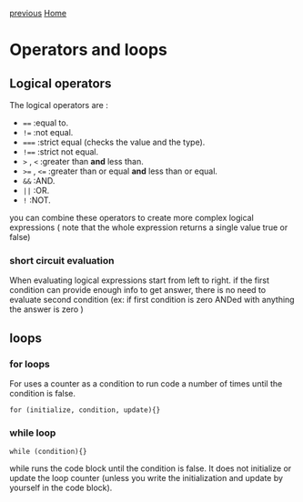 [previous](https://dinaalsaid.github.io/learning-journal/reading07) [Home](https://dinaalsaid.github.io/learning-journal/)

# Operators and loops 

## Logical operators 
The logical operators are :
* `==` :equal to.
* `!=` :not equal.
* `===` :strict equal (checks the value and the type).
* `!==` :strict not equal.
* `>` , `<` :greater than **and** less than.
* `>=` , `<=` :greater than or equal **and** less than or equal.
* `&&` :AND.
* `||` :OR.
* `!` :NOT.

you can combine these operators to create more complex logical expressions ( note that the whole expression returns a single value true or false)

### short circuit evaluation
When evaluating logical expressions start from left to right. 
if the first condition can provide enough info 
to get answer, there is no need to evaluate second condition
(ex: if first condition is zero ANDed with anything the answer 
is zero )

## loops
### for loops

For uses a counter as a condition
to run code a number of times until the 
condition is false.

````
for (initialize, condition, update){}
````


### while loop 

````
while (condition){}
````

while runs the code block until the condition is false.
It does not initialize or update the loop 
counter (unless you write the initialization and update 
by yourself in the code block).




